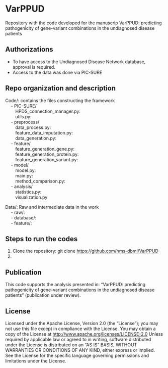 # VarPPUD
Repository with the code developed for the manuscrip VarPPUD: predicting pathogenicity of gene-variant combinations in the undiagnosed disease patients

## Authorizations
- To have access to the Undiagnosed Disease Network database, approval is required.
- Access to the data was done via PIC-SURE

## Repo organization and description
Code/: contains the files constructing the framework  
&emsp; - PIC-SURE/  
&emsp;&emsp;   HPDS_connection_manager.py:  
&emsp;&emsp;   utils.py:  
&emsp; - preprocess/  
&emsp;&emsp;    data_process.py:  
&emsp;&emsp;    feature_data_imputation.py:  
&emsp;&emsp;    data_generation.py:  
&emsp; - feature/  
&emsp;&emsp;    feature_generation_gene.py:  
&emsp;&emsp;    feature_generation_protein.py:  
&emsp;&emsp;    feature_generation_variant.py:  
&emsp; - model/  
&emsp;&emsp;    model.py:  
&emsp;&emsp;    main.py:  
&emsp;&emsp;    method_comparison.py:  
&emsp; - analysis/  
&emsp;&emsp;    statistics.py:  
&emsp;&emsp;    visualization.py  
             
Data/: Raw and intermediate data in the work   
&emsp;    - raw/:  
&emsp;    - database/:  
&emsp;    - feature/:  

## Steps to run the codes
1. Clone the repository: git clone https://github.com/hms-dbmi/VarPPUD  
2. 


## Publication
This code supports the analysis presented in: “VarPPUD: predicting pathogenicity of gene-variant combinations in the undiagnosed disease patients” (publication under review).


## License
Licensed under the Apache License, Version 2.0 (the “License”);
you may not use this file except in compliance with the License.
You may obtain a copy of the License at
    http://www.apache.org/licenses/LICENSE-2.0
Unless required by applicable law or agreed to in writing, software
distributed under the License is distributed on an “AS IS” BASIS,
WITHOUT WARRANTIES OR CONDITIONS OF ANY KIND, either express or implied.
See the License for the specific language governing permissions and
limitations under the License.
